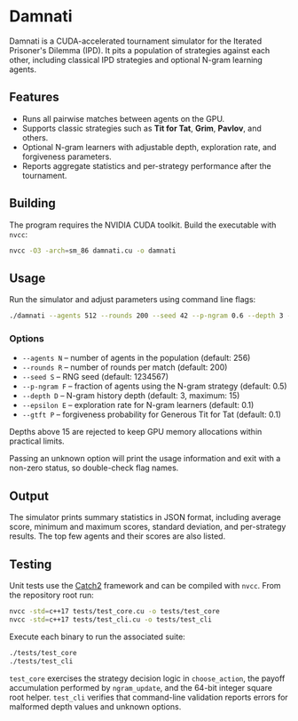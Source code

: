 # Damnati

Damnati is a CUDA-accelerated tournament simulator for the Iterated Prisoner's Dilemma (IPD). It pits a population of strategies against each other, including classical IPD strategies and optional N-gram learning agents.

## Features

- Runs all pairwise matches between agents on the GPU.
- Supports classic strategies such as **Tit for Tat**, **Grim**, **Pavlov**, and others.
- Optional N-gram learners with adjustable depth, exploration rate, and forgiveness parameters.
- Reports aggregate statistics and per-strategy performance after the tournament.

## Building

The program requires the NVIDIA CUDA toolkit. Build the executable with `nvcc`:

```bash
nvcc -O3 -arch=sm_86 damnati.cu -o damnati
```

## Usage

Run the simulator and adjust parameters using command line flags:

```bash
./damnati --agents 512 --rounds 200 --seed 42 --p-ngram 0.6 --depth 3 --epsilon 0.1 --gtft 0.1
```

### Options

- `--agents N`   – number of agents in the population (default: 256)
- `--rounds R`   – number of rounds per match (default: 200)
- `--seed S`     – RNG seed (default: 1234567)
- `--p-ngram F`  – fraction of agents using the N-gram strategy (default: 0.5)
- `--depth D`    – N-gram history depth (default: 3, maximum: 15)
- `--epsilon E`  – exploration rate for N-gram learners (default: 0.1)
- `--gtft P`     – forgiveness probability for Generous Tit for Tat (default: 0.1)

Depths above 15 are rejected to keep GPU memory allocations within practical
limits.

Passing an unknown option will print the usage information and exit with a
non-zero status, so double-check flag names.


## Output

The simulator prints summary statistics in JSON format, including average score, minimum and maximum scores, standard deviation, and per-strategy results. The top few agents and their scores are also listed.

## Testing

Unit tests use the [Catch2](https://github.com/catchorg/Catch2) framework and can be
compiled with `nvcc`. From the repository root run:

```bash
nvcc -std=c++17 tests/test_core.cu -o tests/test_core
nvcc -std=c++17 tests/test_cli.cu -o tests/test_cli
```

Execute each binary to run the associated suite:

```bash
./tests/test_core
./tests/test_cli
```

`test_core` exercises the strategy decision logic in `choose_action`, the payoff
accumulation performed by `ngram_update`, and the 64-bit integer square root helper.
`test_cli` verifies that command-line validation reports errors for malformed depth
values and unknown options.
